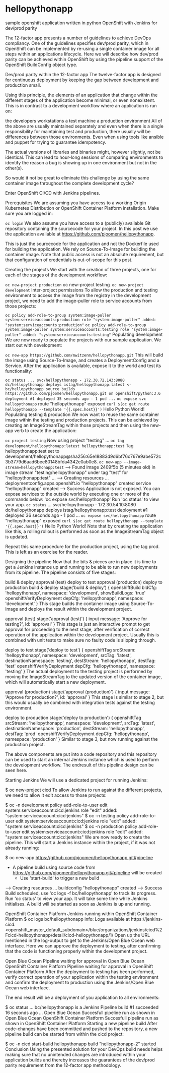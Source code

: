 # hellopythonapp
sample openshift application written in python
OpenShift with Jenkins for dev/prod parity

The 12-factor app presents a number of guidelines to achieve DevOps compliancy. One of the guidelines specifies dev/prod parity, which in OpenShift can be implemented by re-using a single container image for all steps within an applications lifecycle. Here we will describe how dev/prod parity can be achieved within OpenShift by using the pipeline support of the OpenShift BuildConfig object type.

Dev/prod parity within the 12-factor app
The twelve-factor app is designed for continuous deployment by keeping the gap between development and production small.

Using this principle, the elements of an application that change within the different stages of the application become minimal, or even nonexistent. This is in contrast to a development workflow where an application is run on:

the developers workstations
a test machine
a production environment
All of the above are usually maintained separately and even when there is a single responsibility for maintaining test and production, there usually will be differences between those environments. Even when using tools like ansible and puppet for trying to guarantee idempotency.

The actual versions of libraries and binaries might, however slightly, not be identical. This can lead to hour-long sessions of comparing environments to identify the reason a bug is showing up in one environment but not in the other(s).

So would it not be great to eliminate this challenge by using the same container image throughout the complete development cycle?

Enter OpenShift CI/CD with Jenkins pipelines.

Prerequisites
We are assuming you have access to a working Origin Kubernetes Distribution or OpenShift Container Platform installation. Make sure you are logged in:

`oc login`
We also assume you have access to a (publicly) available Git repository containing the sourcecode for your project. In this post we use the application available at https://github.com/pjoomen/hellopythonapp.

This is just the sourcecode for the application and not the Dockerfile used for building the application. We rely on Source-To-Image for building the container image. Note that public access is not an absolute requirement, but that configuration of credentials is out-of-scope for this post.

Creating the projects
We start with the creation of three projects, one for each of the stages of the development workflow:

`oc new-project production`
oc new-project testing`
oc new-project development`
Inter-project permissions
To allow the production and testing environment to access the image from the registry in the development project, we need to add the image-puller role to service accounts from those projects:

`oc policy add-role-to-group system:image-puller system:serviceaccounts:production
role "system:image-puller" added: "system:serviceaccounts:production"`
`oc policy add-role-to-group system:image-puller system:serviceaccounts:testing
role "system:image-puller" added: "system:serviceaccounts:testing"`
Populating development
We are now ready to populate the projects with our sample application. We start out with development:

`oc new-app https://github.com/mwitzenm/hellopythonapp.git`
This will build the image using Source-To-Image, and creates a DeploymentConfig and a Service. After the application is available, expose it to the world and test its functionality:

`oc status
...
svc/hellopythonapp - 172.30.72.143:8080
  dc/hellopythonapp deploys istag/hellopythonapp:latest <-
    bc/hellopythonapp source builds https://github.com/pjoomen/hellopythonapp.git on openshift/python:3.6
    deployment #1 deployed 35 seconds ago - 1 pod
...`
`oc expose svc hellopythonapp`
route "hellopythonapp" exposed
`curl $(oc get route hellopythonapp --template '{{.spec.host}}')`
Hello Python World!
Populating testing & production
We now want to reuse the same container image within the testing and production projects. This can be achieved by creating an ImageStreamTag within those projects and then using the new-app verb to create the application:

`oc project testing`
Now using project "testing" ...
`oc tag development/hellopythonapp:latest hellopythonapp:test`
Tag hellopythonapp:test set to development/hellopythonapp@sha256:65e18883d9d6bf76c767e9abe572c3b3779d6aad6bee80148bfda4342e0ab0e8.
`oc new-app --image-stream=hellopythonapp:test`
--> Found image 2409f5b (5 minutes old) in image stream "testing/hellopythonapp" under tag "test" for "hellopythonapp:test"
...
--> Creating resources ...
    deploymentconfig.apps.openshift.io "hellopythonapp" created
    service "hellopythonapp" created
--> Success
    Application is not exposed. You can expose services to the outside world by executing one or more of the commands below:
     'oc expose svc/hellopythonapp'
    Run 'oc status' to view your app.
`oc status`
...
svc/hellopythonapp - 172.30.54.10:8080
  dc/hellopythonapp deploys istag/hellopythonapp:test
    deployment #1 deployed 36 seconds ago - 1 pod
...
`oc expose svc/hellopythonapp`
route "hellopythonapp" exposed
`curl $(oc get route hellopythonapp --template '{{.spec.host}}')`
Hello Python World!
Note that by creating the application like this, a rolling rollout is performed as soon as the ImageStreamTag object is updated.

Repeat this same procedure for the production project, using the tag prod. This is left as an exercise for the reader.

Designing the pipeline
Now that the bits & pieces are in place it is time to get a Jenkins instance up and running to be able to run new deployments from its pipeline. The pipeline consists of five stages:

build & deploy
approval (test)
deploy to test
approval (production)
deploy to production
build & deploy
stage('build & deploy') {
  openshiftBuild bldCfg: 'hellopythonapp',
    namespace: 'development',
    showBuildLogs: 'true'
  openshiftVerifyDeployment depCfg: 'hellopythonapp',
    namespace: 'development'
}
This stage builds the container image using Source-To-Image and deploys the result within the development project.

approval (test)
stage('approval (test)') {
  input message: 'Approve for testing?',
    id: 'approval'
}
This stage is just an interactive prompt to get approval for proceeding to the next stage, after verification of correct operation of the application within the development project. Usually this is combined with unit tests to make sure no faulty code is slipping through.

deploy to test
stage('deploy to test') {
  openshiftTag srcStream: 'hellopythonapp',
    namespace: 'development',
    srcTag: 'latest',
    destinationNamespace: 'testing',
    destStream: 'hellopythonapp',
    destTag: 'test'
  openshiftVerifyDeployment depCfg: 'hellopythonapp',
    namespace: 'testing'
}
The actual deployment to the testing project is performed by moving the ImageStreamTag to the updated version of the container image, which will automatically start a new deployment.

approval (production)
stage('approval (production)') {
  input message: 'Approve for production?',
    id: 'approval'
}
This stage is similar to stage 2, but this would usually be combined with integration tests against the testing environment.

deploy to production
stage('deploy to production') {
  openshiftTag srcStream: 'hellopythonapp',
    namespace: 'development',
    srcTag: 'latest',
    destinationNamespace: 'production',
    destStream: 'hellopythonapp',
    destTag: 'prod'
  openshiftVerifyDeployment depCfg: 'hellopythonapp',
    namespace: 'production'
}
Similar to stage 3, but now running against the production project.

The above components are put into a code repository and this repository can be used to start an internal Jenkins instance which is used to perform the development workflow. The endresult of this pipeline design can be seen here.

Starting Jenkins
We will use a dedicated project for running Jenkins:

$ oc new-project cicd
To allow Jenkins to run against the different projects, we need to allow it edit access to those projects:

$ oc -n development policy add-role-to-user edit system:serviceaccount:cicd:jenkins
role "edit" added: "system:serviceaccount:cicd:jenkins"
$ oc -n testing policy add-role-to-user edit system:serviceaccount:cicd:jenkins
role "edit" added: "system:serviceaccount:cicd:jenkins"
$ oc -n production policy add-role-to-user edit system:serviceaccount:cicd:jenkins
role "edit" added: "system:serviceaccount:cicd:jenkins"
We are now ready to create the pipeline. This will start a Jenkins instance within the project, if it was not already running:

$ oc new-app https://github.com/pjoomen/hellopythonapp.git#pipeline
* A pipeline build using source code from https://github.com/pjoomen/hellopythonapp.git#pipeline will be created
  * Use 'start-build' to trigger a new build

--> Creating resources ...
buildconfig "hellopythonapp" created
--> Success
Build scheduled, use 'oc logs -f bc/hellopythonapp' to track its progress.
Run 'oc status' to view your app.
It will take some time while Jenkins initialises. A build will be started as soon as Jenkins is up and running.

 OpenShift Container Platform
Jenkins running within OpenShift Container Platform
$ oc logs bc/hellopythonapp
info: Logs available at https://jenkins-cicd.<openshift_master_default_subdomain>/blue/organizations/jenkins/cicd%2Fcicd-hellopythonapp/detail/cicd-hellopythonapp/1/
Open up the URL mentioned in the log-output to get to the Jenkins/Open Blue Ocean web interface. Here we can approve the deployment to testing, after confirming that the code is functioning properly within the development project.

 Open Blue Ocean
Pipeline waiting for approval in Open Blue Ocean
 OpenShift Container Platform
Pipeline waiting for approval in OpenShift Container Platform
After the deployment to testing has been performed, verify correct operation of your application within the testing environment and confirm the deployment to production using the Jenkins/Open Blue Ocean web interface.

The end result will be a deployment of you application to all environments:

$ oc status
...
bc/hellopythonapp is a Jenkins Pipeline
  build #1 succeeded 16 seconds ago
...
 Open Blue Ocean
Succesfull pipeline run as shown in Open Blue Ocean
 OpenShift Container Platform
Succesfull pipeline run as shown in OpenShift Container Platform
Starting a new pipeline build
After code-changes have been committed and pushed to the repository, a new pipeline build can be started from within the cicd project:

$ oc -n cicd start-build hellopythonapp
build "hellopythonapp-2" started
Conclusion
Using the presented solution for your DevOps build needs helps making sure that no unintended changes are introduced within your application builds and thereby increases the guarantees of the dev/prod parity requirement from the 12-factor app methodology.
